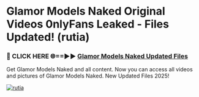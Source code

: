 # Glamor Models Naked Original Videos 0nlyFans Leaked - Files Updated! (rutia)

<h3>🔴 CLICK HERE 🌐==►► <a href="https://tinyurl.com/yckcrads" rel="nofollow">Glamor Models Naked Updated Files</a></h3>

Get Glamor Models Naked and all content. Now you can access all videos and pictures of Glamor Models Naked. New Updated Files 2025!

[![rutia](https://i.imgur.com/hpKpOFt.gif)](https://tinyurl.com/yckcrads)
